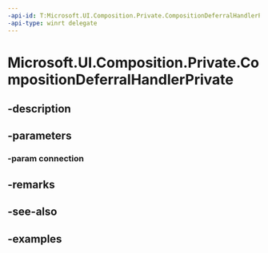```yaml
---
-api-id: T:Microsoft.UI.Composition.Private.CompositionDeferralHandlerPrivate
-api-type: winrt delegate
---
```


# Microsoft.UI.Composition.Private.CompositionDeferralHandlerPrivate

<!--
public delegate void CompositionDeferralHandlerPrivate(uint connection);
-->


## -description

## -parameters

### -param connection

## -remarks

## -see-also

## -examples


